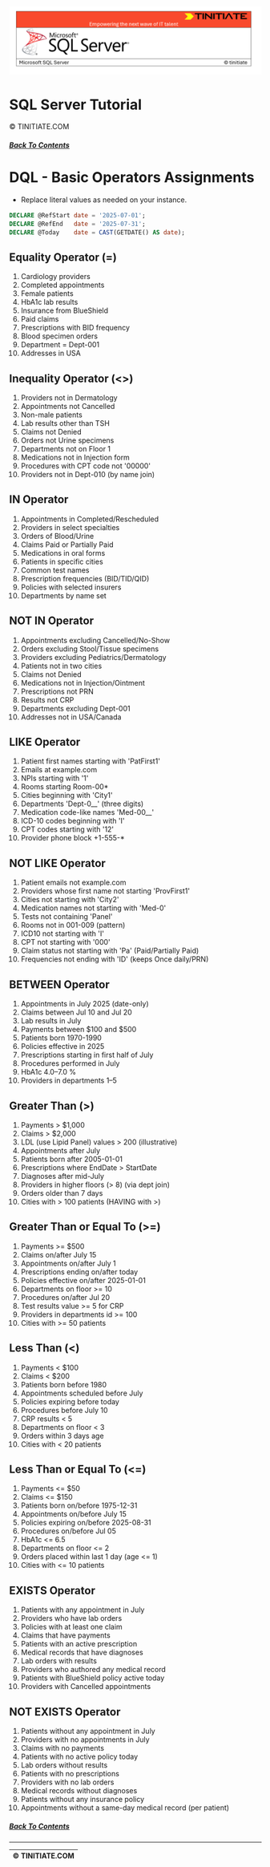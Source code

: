 ![SQL Server Tinitiate Image](../../../sqlserver-sql/sqlserver.png)

# SQL Server Tutorial
&copy; TINITIATE.COM

##### [Back To Contents](./README.md)

# DQL - Basic Operators Assignments
* Replace literal values as needed on your instance.
```sql
DECLARE @RefStart date = '2025-07-01';
DECLARE @RefEnd   date = '2025-07-31';
DECLARE @Today    date = CAST(GETDATE() AS date);
```

## Equality Operator (=)
1. Cardiology providers
2. Completed appointments
3. Female patients
4. HbA1c lab results
5. Insurance from BlueShield
6. Paid claims
7. Prescriptions with BID frequency
8. Blood specimen orders
9. Department = Dept-001
10. Addresses in USA

## Inequality Operator (<>)
1. Providers not in Dermatology
2. Appointments not Cancelled
3. Non-male patients
4. Lab results other than TSH
5. Claims not Denied
6. Orders not Urine specimens
7. Departments not on Floor 1
8. Medications not in Injection form
9. Procedures with CPT code not '00000'
10. Providers not in Dept-010 (by name join)

## IN Operator
1. Appointments in Completed/Rescheduled
2. Providers in select specialties
3. Orders of Blood/Urine
4. Claims Paid or Partially Paid
5. Medications in oral forms
6. Patients in specific cities
7. Common test names
8. Prescription frequencies (BID/TID/QID)
9. Policies with selected insurers
10. Departments by name set

## NOT IN Operator
1. Appointments excluding Cancelled/No-Show
2. Orders excluding Stool/Tissue specimens
3. Providers excluding Pediatrics/Dermatology
4. Patients not in two cities
5. Claims not Denied
6. Medications not in Injection/Ointment
7. Prescriptions not PRN
8. Results not CRP
9. Departments excluding Dept-001
10. Addresses not in USA/Canada

## LIKE Operator
1. Patient first names starting with 'PatFirst1'
2. Emails at example.com
3. NPIs starting with '1'
4. Rooms starting Room-00*
5. Cities beginning with 'City1'
6. Departments 'Dept-0__' (three digits)
7. Medication code-like names 'Med-00__'
8. ICD-10 codes beginning with 'I'
9. CPT codes starting with '12'
10. Provider phone block +1-555-*

## NOT LIKE Operator
1. Patient emails not example.com
2. Providers whose first name not starting 'ProvFirst1'
3. Cities not starting with 'City2'
4. Medication names not starting with 'Med-0'
5. Tests not containing 'Panel'
6. Rooms not in 001-009 (pattern)
7. ICD10 not starting with 'I'
8. CPT not starting with '000'
9. Claim status not starting with 'Pa' (Paid/Partially Paid)
10. Frequencies not ending with 'ID' (keeps Once daily/PRN)

## BETWEEN Operator
1. Appointments in July 2025 (date-only)
2. Claims between Jul 10 and Jul 20
3. Lab results in July
4. Payments between $100 and $500
5. Patients born 1970-1990
6. Policies effective in 2025
7. Prescriptions starting in first half of July
8. Procedures performed in July
9. HbA1c 4.0–7.0 %
10. Providers in departments 1–5

## Greater Than (>)
1. Payments > $1,000
2. Claims > $2,000
3. LDL (use Lipid Panel) values > 200 (illustrative)
4. Appointments after July
5. Patients born after 2005-01-01
6. Prescriptions where EndDate > StartDate
7. Diagnoses after mid-July
8. Providers in higher floors (> 8) (via dept join)
9. Orders older than 7 days
10. Cities with > 100 patients (HAVING with >)

## Greater Than or Equal To (>=)
1. Payments >= $500
2. Claims on/after July 15
3. Appointments on/after July 1
4. Prescriptions ending on/after today
5. Policies effective on/after 2025-01-01
6. Departments on floor >= 10
7. Procedures on/after Jul 20
8. Test results value >= 5 for CRP
9. Providers in departments id >= 100
10. Cities with >= 50 patients

## Less Than (<)
1. Payments < $100
2. Claims < $200
3. Patients born before 1980
4. Appointments scheduled before July
5. Policies expiring before today
6. Procedures before July 10
7. CRP results < 5
8. Departments on floor < 3
9. Orders within 3 days age
10. Cities with < 20 patients

## Less Than or Equal To (<=)
1. Payments <= $50
2. Claims <= $150
3. Patients born on/before 1975-12-31
4. Appointments on/before July 15
5. Policies expiring on/before 2025-08-31
6. Procedures on/before Jul 05
7. HbA1c <= 6.5
8. Departments on floor <= 2
9. Orders placed within last 1 day (age <= 1)
10. Cities with <= 10 patients

## EXISTS Operator
1. Patients with any appointment in July
2. Providers who have lab orders
3. Policies with at least one claim
4. Claims that have payments
5. Patients with an active prescription
6. Medical records that have diagnoses
7. Lab orders with results
8. Providers who authored any medical record
9. Patients with BlueShield policy active today
10. Providers with Cancelled appointments

## NOT EXISTS Operator
1. Patients without any appointment in July
2. Providers with no appointments in July
3. Claims with no payments
4. Patients with no active policy today
5. Lab orders without results
6. Patients with no prescriptions
7. Providers with no lab orders
8. Medical records without diagnoses
9. Patients without any insurance policy
10. Appointments without a same-day medical record (per patient)

##### [Back To Contents](./README.md)
***
| &copy; TINITIATE.COM |
|----------------------|
